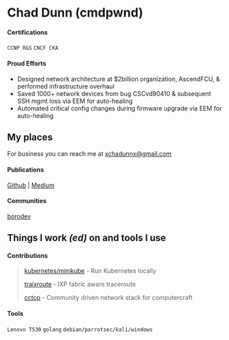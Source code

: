 # Chad Dunn (cmdpwnd)

#### Certifications
`CCNP R&S` `CNCF CKA`

#### Proud Efforts
* Designed network architecture at $2billion organization, AscendFCU, & performed infrastructure overhaul
* Saved 1000+ network devices from bug CSCvd90410 & subsequent SSH mgmt loss via EEM for auto-healing
* Automated critical config changes during firmware upgrade via EEM for auto-healing

## My places

For business you can reach me at [xchadunnx@gmail.com](mailto:xchadunnx@gmail.com)

#### Publications
[Github](https://github.com/cmdpwnd "https://github.com/cmdpwnd")
|
[Medium](https://medium.com/@chadunn "https://medium.com/@chadunn")

#### Communities
[borodev](https://borodev.slack.com "https://borodev.slack.com")

## Things I work *(ed)* on and tools I use

#### Contributions
>[kubernetes/minikube](https://github.com/kubernetes/minikube "https://github.com/kubernetes/minikube") - Run Kubernetes locally
>
>[traixroute](https://github.com/gnomikos/traIXroute "https://github.com/gnomikos/traIXroute") - IXP fabric aware traceroute
>
>[cctcp](https://github.com/cctcp "https://github.com/cctcp") - Community driven network stack for computercraft 

#### Tools
`Lenovo T530` `golang` `debian/parrotsec/kali/windows`
